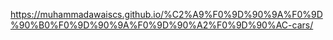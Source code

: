 https://muhammadawaiscs.github.io/%C2%A9%F0%9D%90%9A%F0%9D%90%B0%F0%9D%90%9A%F0%9D%90%A2%F0%9D%90%AC-cars/
